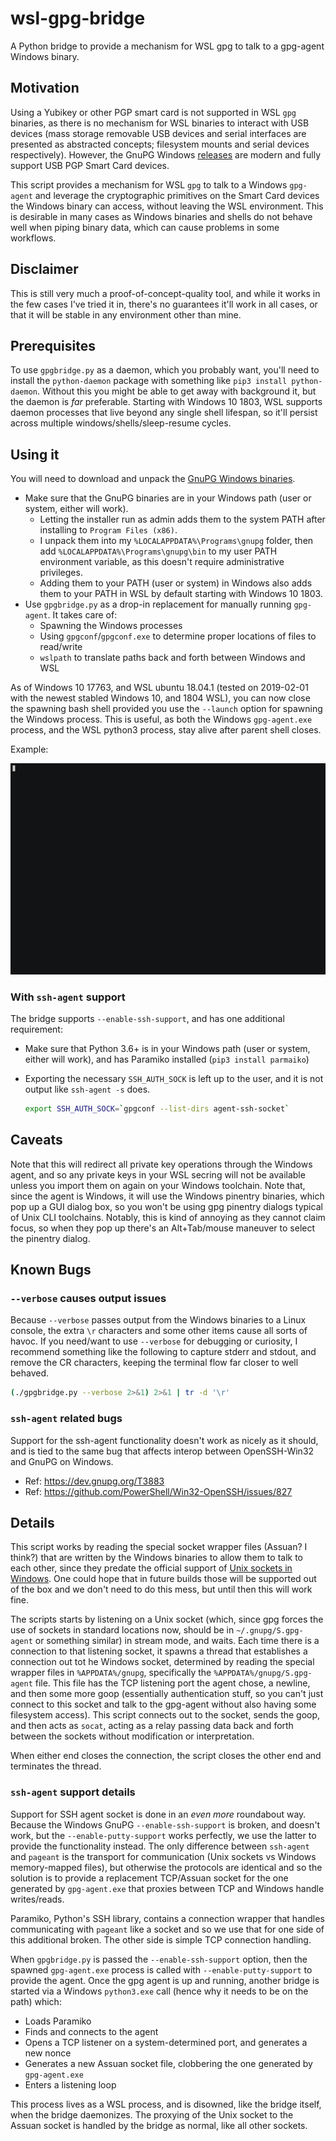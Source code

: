 # wsl-gpg-bridge

A Python bridge to provide a mechanism for WSL gpg to talk to a gpg-agent Windows binary.

## Motivation

Using a Yubikey or other PGP smart card is not supported in WSL `gpg` binaries, as there is no mechanism for WSL binaries to interact with USB devices (mass storage removable USB devices and serial interfaces are presented as abstracted concepts; filesystem mounts and serial devices respectively). However, the GnuPG Windows [releases](https://www.gnupg.org/download/index.html) are modern and fully support USB PGP Smart Card devices.

This script provides a mechanism for WSL `gpg` to talk to a Windows `gpg-agent` and leverage the cryptographic primitives on the Smart Card devices the Windows binary can access, without leaving the WSL environment. This is desirable in many cases as Windows binaries and shells do not behave well when piping binary data, which can cause problems in some workflows.

## Disclaimer

This is still very much a proof-of-concept-quality tool, and while it works in the few cases I've tried it in, there's no guarantees it'll work in all cases, or that it will be stable in any environment other than mine.

## Prerequisites

To use `gpgbridge.py` as a daemon, which you probably want, you'll need to install the `python-daemon` package with something like `pip3 install python-daemon`. Without this you might be able to get away with background it, but the daemon is _far_ preferable. Starting with Windows 10 1803, WSL supports daemon processes that live beyond any single shell lifespan, so it'll persist across multiple windows/shells/sleep-resume cycles.

## Using it

You will need to download and unpack the [GnuPG Windows binaries](https://www.gnupg.org/download/index.html).

- Make sure that the GnuPG binaries are in your Windows path (user or system, either will work).
  - Letting the installer run as admin adds them to the system PATH after installing to `Program Files (x86)`.
  - I unpack them into my `%LOCALAPPDATA%\Programs\gnupg` folder, then add `%LOCALAPPDATA%\Programs\gnupg\bin` to my user PATH environment variable, as this doesn't require administrative privileges.
  - Adding them to your PATH (user or system) in Windows also adds them to your PATH in WSL by default starting with Windows 10 1803.
- Use `gpgbridge.py` as a drop-in replacement for manually running `gpg-agent`. It takes care of:
  - Spawning the Windows processes
  - Using `gpgconf`/`gpgconf.exe` to determine proper locations of files to read/write
  - `wslpath` to translate paths back and forth between Windows and WSL

As of Windows 10 17763, and WSL ubuntu 18.04.1 (tested on 2019-02-01 with the newest stabled Windows 10, and 1804 WSL), you can now close the spawning bash shell provided you use the `--launch` option for spawning the Windows process. This is useful, as both the Windows `gpg-agent.exe` process, and the WSL python3 process, stay alive after parent shell closes.

Example:

![Example demonstrating accessing a Yubikey from WSL gpg](example.gif)

### With `ssh-agent` support

The bridge supports `--enable-ssh-support`, and has one additional requirement:

- Make sure that Python 3.6+ is in your Windows path (user or system, either will work), and has Paramiko installed (`pip3 install parmaiko`)
- Exporting the necessary `SSH_AUTH_SOCK` is left up to the user, and it is not output like `ssh-agent -s` does.

  ```bash
  export SSH_AUTH_SOCK=`gpgconf --list-dirs agent-ssh-socket`
  ```

## Caveats

Note that this will redirect all private key operations through the Windows agent, and so any private keys in your WSL secring will not be available unless you import them on again on your Windows toolchain. Note that, since the agent is Windows, it will use the Windows pinentry binaries, which pop up a GUI dialog box, so you won't be using gpg pinentry dialogs typical of Unix CLI toolchains. Notably, this is kind of annoying as they cannot claim focus, so when they pop up there's an Alt+Tab/mouse maneuver to select the pinentry dialog.

## Known Bugs

### `--verbose` causes output issues

Because `--verbose` passes output from the Windows binaries to a Linux console, the extra `\r` characters and some other items cause all sorts of havoc. If you need/want to use `--verbose` for debugging or curiosity, I recommend something like the following to capture stderr and stdout, and remove the CR characters, keeping the terminal flow far closer to well behaved.

```bash
(./gpgbridge.py --verbose 2>&1) 2>&1 | tr -d '\r'
```

### `ssh-agent` related bugs

Support for the ssh-agent functionality doesn't work as nicely as it should, and is tied to the same bug that affects interop between OpenSSH-Win32 and GnuPG on Windows.

- Ref: https://dev.gnupg.org/T3883
- Ref: https://github.com/PowerShell/Win32-OpenSSH/issues/827

## Details

This script works by reading the special socket wrapper files (Assuan? I think?) that are written by the Windows binaries to allow them to talk to each other, since they predate the official support of [Unix sockets in Windows](https://blogs.msdn.microsoft.com/commandline/2018/02/07/windowswsl-interop-with-af_unix/). One could hope that in future builds those will be supported out of the box and we don't need to do this mess, but until then this will work fine.

The scripts starts by listening on a Unix socket (which, since gpg forces the use of sockets in standard locations now, should be in `~/.gnupg/S.gpg-agent` or something similar) in stream mode, and waits. Each time there is a connection to that listening socket, it spawns a thread that establishes a connection out tot he Windows socket, determined by reading the special wrapper files in `%APPDATA%/gnupg`, specifically the `%APPDATA%/gnupg/S.gpg-agent` file. This file has the TCP listening port the agent chose, a newline, and then some more goop (essentially authentication stuff, so you can't just connect to this socket and talk to the gpg-agent without also having some filesystem access). This script connects out to the socket, sends the goop, and then acts as `socat`, acting as a relay passing data back and forth between the sockets without modification or interpretation.

When either end closes the connection, the script closes the other end and terminates the thread.

### `ssh-agent` support details

Support for SSH agent socket is done in an _even more_ roundabout way. Because the Windows GnuPG `--enable-ssh-support` is broken, and doesn't work, but the `--enable-putty-support` works perfectly, we use the latter to provide the functionality instead. The only difference between `ssh-agent` and `pageant` is the transport for communication (Unix sockets vs Windows memory-mapped files), but otherwise the protocols are identical and so the solution is to provide a replacement TCP/Assuan socket for the one generated by `gpg-agent.exe` that proxies between TCP and Windows handle writes/reads.

Paramiko, Python's SSH library, contains a connection wrapper that handles communicating with `pageant` like a socket and so we use that for one side of this additional broken. The other side is simple TCP connection handling.

When `gpgbridge.py` is passed the `--enable-ssh-support` option, then the spawned `gpg-agent.exe` process is called with `--enable-putty-support` to provide the agent. Once the gpg agent is up and running, another bridge is started via a Windows `python3.exe` call (hence why it needs to be on the path) which:

- Loads Paramiko
- Finds and connects to the agent
- Opens a TCP listener on a system-determined port, and generates a new nonce
- Generates a new Assuan socket file, clobbering the one generated by `gpg-agent.exe`
- Enters a listening loop

This process lives as a WSL process, and is disowned, like the bridge itself, when the bridge daemonizes. The proxying of the Unix socket to the Assuan socket is handled by the bridge as normal, like all other sockets.

